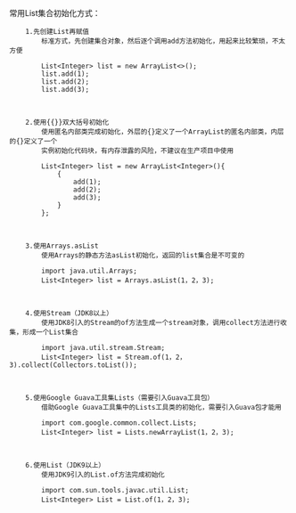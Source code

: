 常用List集合初始化方式：


		1.先创建List再赋值
			标准方式，先创建集合对象，然后逐个调用add方法初始化，用起来比较繁琐，不太方便

			List<Integer> list = new ArrayList<>();
			list.add(1);
			list.add(2);
			list.add(3);



		2.使用{{}}双大括号初始化
			使用匿名内部类完成初始化，外层的{}定义了一个ArrayList的匿名内部类，内层的{}定义了一个
			实例初始化代码块，有内存泄露的风险，不建议在生产项目中使用

			List<Integer> list = new ArrayList<Integer>(){
				{
					add(1);
					add(2);
					add(3);
				}
			};



		3.使用Arrays.asList
			使用Arrays的静态方法asList初始化，返回的list集合是不可变的

			import java.util.Arrays;
			List<Integer> list = Arrays.asList(1，2，3);



		4.使用Stream（JDK8以上）
			使用JDK8引入的Stream的of方法生成一个stream对象，调用collect方法进行收集，形成一个List集合

			import java.util.stream.Stream;
			List<Integer> list = Stream.of(1，2，3).collect(Collectors.toList());



		5.使用Google Guava工具集Lists（需要引入Guava工具包）
			借助Google Guava工具集中的Lists工具类的初始化，需要引入Guava包才能用

			import com.google.common.collect.Lists;
			List<Integer> list = Lists.newArrayList(1，2，3);



		6.使用List（JDK9以上）
			使用JDK9引入的List.of方法完成初始化

			import com.sun.tools.javac.util.List;
			List<Integer> List = List.of(1，2，3);